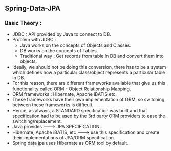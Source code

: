 ## Spring-Data-JPA

### Basic Theory : 

- JDBC : API provided by Java to connect to DB.
- Problem with JDBC :
    - Java works on the concepts of Objects and Classes.
    - DB works on the concepts of Tables.
    - Traditional way : Get records from table in DB and convert them into objects.
- Ideally, we should not be doing this conversion, there has to be a system which defines how a particular class/object represents a particular table in DB.
- For this reason, there are different frameworks available that give us this functionality called ORM - Object Relationship Mapping.
- ORM frameworks : Hibernate, Apache iBATIS etc. 
- These frameworks have their own implementation of ORM, so switching between these frameworks is difficult.
- Hence, as always, a STANDARD specification was built and that specification had to be used by the 3rd party ORM providers to ease the switching/replacement.
- Java provides ---> JPA SPECIFICATION.
- Hibernate, Apache iBATIS, etc ---> use this specification and create their implementations of JPA/ORM specification.
- Spring data jpa uses Hibernate as ORM tool by default.
